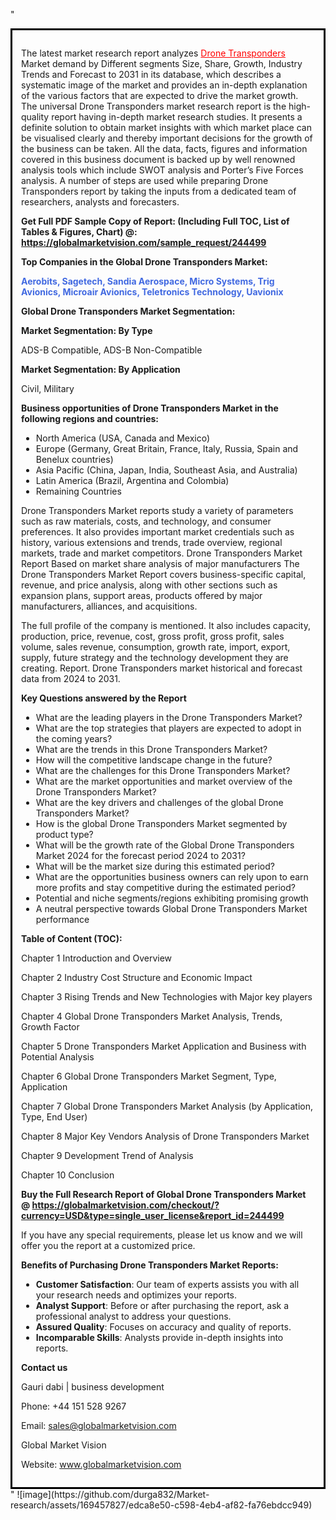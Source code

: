 "<div style='border: 3px solid black; padding: 1em;'>

The latest market research report analyzes <a style='color: #ff0000;' href='https://globalmarketvision.com/reports/global-drone-transponders-market/244499'>Drone Transponders</a> Market demand by Different segments Size, Share, Growth, Industry Trends and Forecast to 2031 in its database, which describes a systematic image of the market and provides an in-depth explanation of the various factors that are expected to drive the market growth. The universal Drone Transponders market research report is the high-quality report having in-depth market research studies. It presents a definite solution to obtain market insights with which market place can be visualised clearly and thereby important decisions for the growth of the business can be taken. All the data, facts, figures and information covered in this business document is backed up by well renowned analysis tools which include SWOT analysis and Porter’s Five Forces analysis. A number of steps are used while preparing Drone Transponders report by taking the inputs from a dedicated team of researchers, analysts and forecasters.

<strong>Get Full PDF Sample Copy of Report: (Including Full TOC, List of Tables &amp; Figures, Chart) @</strong><strong>:</strong><strong> <a style='color: #ff0000;' href='https://globalmarketvision.com/sample_request/244499?utm_source=linkedinPulse&utm_medium=Durga&utm_campaign=Durga'><strong>https://globalmarketvision.com/sample_request/244499</strong></a></strong>

<strong>Top Companies in the Global Drone Transponders Market:</strong>

<strong style='color: #4169e1;'>Aerobits, Sagetech, Sandia Aerospace, Micro Systems, Trig Avionics, Microair Avionics, Teletronics Technology, Uavionix</strong>

<strong>Global Drone Transponders Market Segmentation:</strong>

<strong>Market Segmentation: By Type</strong>

ADS-B Compatible, ADS-B Non-Compatible

<strong>Market Segmentation: By Application</strong>

Civil, Military

<strong>Business opportunities of Drone Transponders Market in the following regions and countries:</strong>
<ul>
  <li>North America (USA, Canada and Mexico)</li>
  <li>Europe (Germany, Great Britain, France, Italy, Russia, Spain and Benelux countries)</li>
  <li>Asia Pacific (China, Japan, India, Southeast Asia, and Australia)</li>
  <li>Latin America (Brazil, Argentina and Colombia)</li>
  <li>Remaining Countries</li>
</ul>
Drone Transponders Market reports study a variety of parameters such as raw materials, costs, and technology, and consumer preferences. It also provides important market credentials such as history, various extensions and trends, trade overview, regional markets, trade and market competitors. Drone Transponders Market Report Based on market share analysis of major manufacturers The Drone Transponders Market Report covers business-specific capital, revenue, and price analysis, along with other sections such as expansion plans, support areas, products offered by major manufacturers, alliances, and acquisitions.

The full profile of the company is mentioned. It also includes capacity, production, price, revenue, cost, gross profit, gross profit, sales volume, sales revenue, consumption, growth rate, import, export, supply, future strategy and the technology development they are creating. Report. Drone Transponders market historical and forecast data from 2024 to 2031.

<strong>Key Questions answered by the Report</strong>
<ul>
  <li>What are the leading players in the Drone Transponders Market?</li>
  <li>What are the top strategies that players are expected to adopt in the coming years?</li>
  <li>What are the trends in this Drone Transponders Market?</li>
  <li>How will the competitive landscape change in the future?</li>
  <li>What are the challenges for this Drone Transponders Market?</li>
  <li>What are the market opportunities and market overview of the Drone Transponders Market?</li>
  <li>What are the key drivers and challenges of the global Drone Transponders Market?</li>
  <li>How is the global Drone Transponders Market segmented by product type?</li>
  <li>What will be the growth rate of the Global Drone Transponders Market 2024 for the forecast period 2024 to 2031?</li>
  <li>What will be the market size during this estimated period?</li>
  <li>What are the opportunities business owners can rely upon to earn more profits and stay competitive during the estimated period?</li>
  <li>Potential and niche segments/regions exhibiting promising growth</li>
  <li>A neutral perspective towards Global Drone Transponders Market performance</li>
</ul>
<strong>Table of Content (TOC): </strong>

Chapter 1 Introduction and Overview

Chapter 2 Industry Cost Structure and Economic Impact

Chapter 3 Rising Trends and New Technologies with Major key players

Chapter 4 Global Drone Transponders Market Analysis, Trends, Growth Factor

Chapter 5 Drone Transponders Market Application and Business with Potential Analysis

Chapter 6 Global Drone Transponders Market Segment, Type, Application

Chapter 7 Global Drone Transponders Market Analysis (by Application, Type, End User)

Chapter 8 Major Key Vendors Analysis of Drone Transponders Market

Chapter 9 Development Trend of Analysis

Chapter 10 Conclusion

<strong>Buy the Full Research Report of Global Drone Transponders Market @</strong><strong> <strong><a style='color: #ff0000;' href='https://globalmarketvision.com/checkout/?currency=USD&type=single_user_license&report_id=244499?utm_source=linkedinPulse&utm_medium=Durga&utm_campaign=Durga'>https://globalmarketvision.com/checkout/?currency=USD&type=single_user_license&report_id=244499</a></strong>
</strong>

If you have any special requirements, please let us know and we will offer you the report at a customized price.

<strong>Benefits of Purchasing Drone Transponders Market Reports:</strong>
<ul>
  <li><strong>Customer Satisfaction</strong>: Our team of experts assists you with all your research needs and optimizes your reports.</li>
  <li><strong>Analyst Support</strong>: Before or after purchasing the report, ask a professional analyst to address your questions.</li>
  <li><strong>Assured Quality</strong>: Focuses on accuracy and quality of reports.</li>
  <li><strong>Incomparable Skills</strong>: Analysts provide in-depth insights into reports.</li>
</ul>
<strong>Contact us</strong>

Gauri dabi | business development

Phone: +44 151 528 9267

Email: <a href='mailto:sales@globalmarketvision.com'>sales@globalmarketvision.com</a>

Global Market Vision

Website: <a href='http://www.globalmarketvision.com/'>www.globalmarketvision.com</a>

</div>"
![image](https://github.com/durga832/Market-research/assets/169457827/edca8e50-c598-4eb4-af82-fa76ebdcc949)
